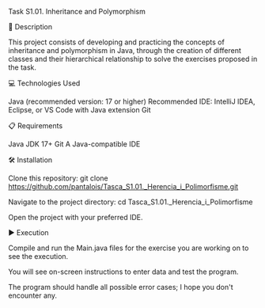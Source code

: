 Task S1.01. Inheritance and Polymorphism

📄 Description

This project consists of developing and practicing the concepts of inheritance and polymorphism in Java, through the creation of different classes and their hierarchical relationship to solve the exercises proposed in the task.

💻 Technologies Used

Java (recommended version: 17 or higher)
Recommended IDE: IntelliJ IDEA, Eclipse, or VS Code with Java extension
Git

📋 Requirements

Java JDK 17+
Git
A Java-compatible IDE

🛠️ Installation

Clone this repository:
git clone https://github.com/pantalois/Tasca_S1.01._Herencia_i_Polimorfisme.git

Navigate to the project directory:
cd Tasca_S1.01._Herencia_i_Polimorfisme

Open the project with your preferred IDE.

▶️ Execution

Compile and run the Main.java files for the exercise you are working on to see the execution.

You will see on-screen instructions to enter data and test the program.

The program should handle all possible error cases; I hope you don't encounter any.
